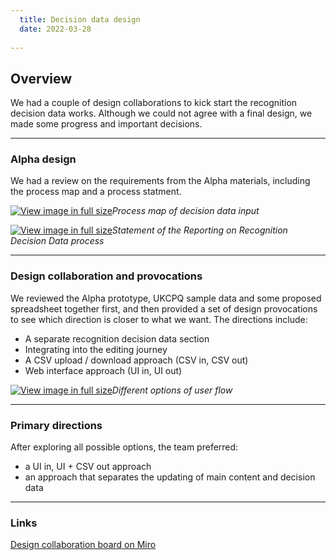 ```yaml
---
  title: Decision data design 
  date: 2022-03-28
   
---
```


## Overview 

We had a couple of design collaborations to kick start the recognition decision data works. Although we could not agree with a final design, we made some progress and important decisions.

--- 

### Alpha design

We had a review on the requirements from the Alpha materials, including the process map and a process statment.


[![View image in full size](01.png)](01.png)*Process map of decision data input*

[![View image in full size](02.png)](02.png)*Statement of the Reporting on Recognition Decision Data process*

--- 

### Design collaboration and provocations

We reviewed the Alpha prototype, UKCPQ sample data and some proposed spreadsheet together first, and then provided a set of design provocations to see which direction is closer to what we want. The directions include:

* A separate recognition decision data section
* Integrating into the editing journey
* A CSV upload / download approach (CSV in, CSV out)
* Web interface approach (UI in, UI out)

[![View image in full size](03.png)](03.png)*Different options of user flow*

---

### Primary directions

After exploring all possible options, the team preferred:
* a UI in, UI + CSV out approach
* an approach that separates the updating of main content and decision data

--- 

### Links

[Design collaboration board on Miro](https://miro.com/app/board/uXjVOBoFPJ8=/?moveToWidget=3458764521922553268&cot=14)
